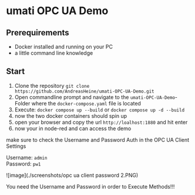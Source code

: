 # umati OPC UA Demo

## Prerequirements

- Docker installed and running on your PC
- a little command line knowledge

## Start

1. Clone the repository `git clone https://github.com/AndreasHeine/umati-OPC-UA-Demo.git`
2. Open commandline prompt and navigate to the `umati-OPC-UA-Demo`-Folder where the `docker-compose.yaml` file is located
3. Execute: `docker compose up --build` or `docker compose up -d --build`
4. now the two docker containers should spin up
5. open your browser and copy the url `http://loalhost:1880` and hit enter
6. now your in node-red and can access the demo

make sure to check the Username and Password Auth in the OPC UA Client Settings

Username: `admin`  
Password: `pw1`  

![image](./screenshots/opc ua client password 2.PNG)

You need the Username and Password in order to Execute Methods!!!
